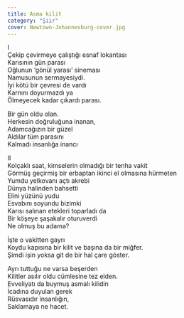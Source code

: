 ```yaml
---
title: Asma kilit
category: "Şiir"
cover: Newtown-Johannesburg-cover.jpg
---
```


I<br/>
Çekip çevirmeye çalıştığı esnaf lokantası<br/>
Karısının gün parası<br/>
Oğlunun ‘gönül yarası’ sineması<br/>
Namusunun sermayesiydi.<br/>
İyi kötü bir çevresi de vardı<br/>
Karnını doyurmazdı ya<br/>
Ölmeyecek kadar çıkardı parası.<br/>

Bir gün oldu olan.<br/>
Herkesin doğruluğuna inanan,<br/>
Adamcağızın bir güzel<br/>
Aldılar tüm parasını<br/>
Kalmadı insanlığa inancı<br/>

II<br/>
Kolçaklı saat, kimselerin olmadığı bir tenha vakit<br/>
Görmüş geçirmiş bir erbaptan ikinci el olmasına hürmeten<br/>
Yumdu yelkovanı açtı akrebi<br/>
Dünya halinden bahsetti<br/>
Elini yüzünü yudu<br/>
Esvabını soyundu bizimki<br/>
Karısı salınan etekleri toparladı da<br/>
Bir köşeye şaşakalır oturuverdi<br/>
Ne olmuş bu adama?<br/>

İşte o vakitten gayrı<br/>
Koydu kapısına bir kilit ve başına da bir miğfer.<br/>
Şimdi işin yoksa git de bir hal çare göster.<br/>

Ayrı tuttuğu ne varsa beşerden<br/>
Kilitler asılır oldu cümlesine tez elden.<br/>
Evveliyatı da buymuş asmalı kilidin<br/>
İcadına duyulan gerek<br/>
Rüsvasıdır insanlığın,<br/>
Saklamaya ne hacet.<br/>
